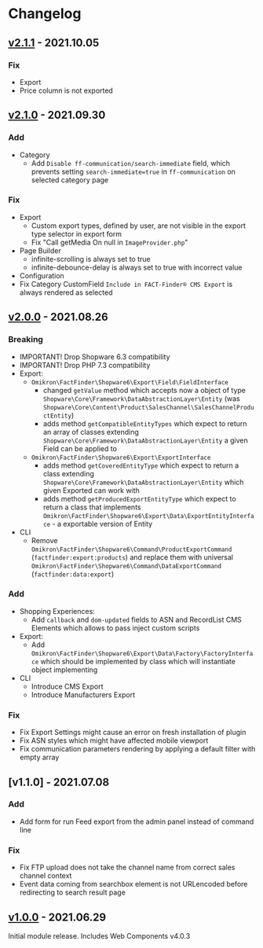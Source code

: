 # Changelog
## [v2.1.1] - 2021.10.05
### Fix
 - Export
  - Price column is not exported
  
## [v2.1.0] - 2021.09.30
### Add
 - Category
    - Add `Disable ff-communication/search-immediate` field, which prevents setting `search-immediate=true` in `ff-communication` on selected category page

### Fix
 - Export
    - Custom export types, defined by user, are not visible in the export type selector in export form
    - Fix "Call getMedia On null in `ImageProvider.php`"
 - Page Builder
    - infinite-scrolling is always set to true
    - infinite-debounce-delay is always set to true with incorrect value
 - Configuration
  - Fix Category CustomField `Include in FACT-Finder® CMS Export` is always rendered as selected

## [v2.0.0] - 2021.08.26
### Breaking
 - IMPORTANT! Drop Shopware 6.3 compatibility
 - IMPORTANT! Drop PHP 7.3 compatibility
 - Export:
   - `Omikron\FactFinder\Shopware6\Export\Field\FieldInterface`
        - changed `getValue` method which accepts now a object of type `Shopware\Core\Framework\DataAbstractionLayer\Entity` (was `Shopware\Core\Content\Product\SalesChannel\SalesChannelProductEntity`)
        - adds method `getCompatibleEntityTypes` which expect to return an array of classes extending `Shopware\Core\Framework\DataAbstractionLayer\Entity` a given Field can be applied to
    * `Omikron\FactFinder\Shopware6\Export\ExportInterface`
        -  adds method `getCoveredEntityType` which expect to return a class extending `Shopware\Core\Framework\DataAbstractionLayer\Entity` which given Exported can work with
        -  adds method `getProducedExportEntityType` which expect to return a class that implements `Omikron\FactFinder\Shopware6\Export\Data\ExportEntityInterface` - a exportable version of Entity 
-  CLI
   - Remove `Omikron\FactFinder\Shopware6\Command\ProductExportCommand` (`factfinder:export:products`) and replace them with universal `Omikron\FactFinder\Shopware6\Command\DataExportCommand` (`factfinder:data:export`)
   
### Add
- Shopping Experiences:
   -  Add `callback` and `dom-updated` fields to ASN and RecordList CMS Elements which allows to pass inject custom scripts
- Export:
   - Add `Omikron\FactFinder\Shopware6\Export\Data\Factory\FactoryInterface` which should be implemented by class which will instantiate object implementing 
- CLI
   - Introduce CMS Export
   - Introduce Manufacturers Export

### Fix
 - Fix Export Settings might cause an error on fresh installation of plugin
 - Fix ASN styles which might have affected mobile viewport
 - Fix communication parameters rendering by applying a default filter with empty array 

## [v1.1.0] - 2021.07.08
### Add
- Add form for run Feed export from the admin panel instead of command line

### Fix
  - Fix FTP upload does not take the channel name from correct sales channel context
  - Event data coming from searchbox element is not URLencoded before redirecting to search result page

## [v1.0.0] - 2021.06.29
Initial module release. Includes Web Components v4.0.3

[v2.1.1]: https://github.com/FACT-Finder-Web-Components/shopware6-plugin/releases/tag/v2.1.1
[v2.1.0]: https://github.com/FACT-Finder-Web-Components/shopware6-plugin/releases/tag/v2.1.0
[v2.0.0]: https://github.com/FACT-Finder-Web-Components/shopware6-plugin/releases/tag/v2.0.0
[v1.0.1]: https://github.com/FACT-Finder-Web-Components/shopware6-plugin/releases/tag/v1.0.1
[v1.0.0]: https://github.com/FACT-Finder-Web-Components/shopware6-plugin/releases/tag/v1.0.0

